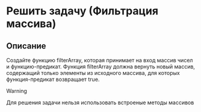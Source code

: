 # Решить задачу (Фильтрация массива)

## Описание

Создайте функцию filterArray, которая принимает на вход массив чисел и функцию-предикат. Функция filterArray должна вернуть новый массив, содержащий только элементы из исходного массива, для которых функция-предикат возвращает true.

> [!WARNING]
> Для решения задачи нельзя использовать встроеные методы массивов